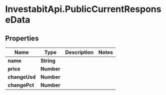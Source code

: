 # InvestabitApi.PublicCurrentResponseData

## Properties
Name | Type | Description | Notes
------------ | ------------- | ------------- | -------------
**name** | **String** |  | 
**price** | **Number** |  | 
**changeUsd** | **Number** |  | 
**changePct** | **Number** |  | 


